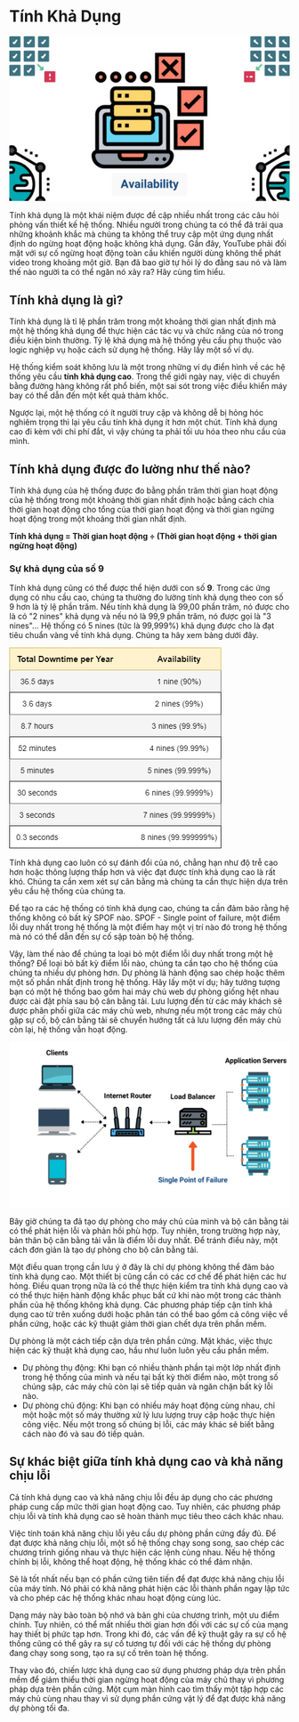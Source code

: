 # Tính Khả Dụng

![](./assets/background.jpg)

Tính khả dụng là một khái niệm được đề cập nhiều nhất trong các câu hỏi phỏng vấn thiết kế hệ thống. Nhiều người trong chúng ta có thể đã trải qua những khoảnh khắc mà chúng ta không thể truy cập một ứng dụng nhất định do ngừng hoạt động hoặc không khả dụng. Gần đây, YouTube phải đối mặt với sự cố ngừng hoạt động toàn cầu khiến người dùng không thể phát video trong khoảng một giờ. Bạn đã bao giờ tự hỏi lý do đằng sau nó và làm thế nào người ta có thể ngăn nó xảy ra? Hãy cùng tìm hiểu.

## Tính khả dụng là gì?

Tính khả dụng là tỉ lệ phần trăm trong một khoảng thời gian nhất định mà một hệ thống khả dụng để thực hiện các tác vụ và chức năng của nó trong điều kiện bình thường. Tỷ lệ khả dụng mà hệ thống yêu cầu phụ thuộc vào logic nghiệp vụ hoặc cách sử dụng hệ thống. Hãy lấy một số ví dụ. 

Hệ thống kiểm soát không lưu là một trong những ví dụ điển hình về các hệ thống yêu cầu **tính khả dụng cao**. Trong thế giới ngày nay, việc di chuyển bằng đường hàng không rất phổ biến, một sai sót trong việc điều khiển máy bay có thể dẫn đến một kết quả thảm khốc.

Ngược lại, một hệ thống có ít người truy cập và không dễ bị hỏng hóc nghiêm trọng thì lại yêu cầu tính khả dụng ít hơn một chút. Tính khả dụng cao đi kèm với chi phí đắt, vì vậy chúng ta phải tối ưu hóa theo nhu cầu của mình.

## Tính khả dụng được đo lường như thế nào?

Tính khả dụng của hệ thống được đo bằng phần trăm thời gian hoạt động của hệ thống trong một khoảng thời gian nhất định hoặc bằng cách chia thời gian hoạt động cho tổng của thời gian hoạt động và thời gian ngừng hoạt động trong một khoảng thời gian nhất định.

**Tính khả dụng = Thời gian hoạt động ÷ (Thời gian hoạt động + thời gian ngừng hoạt động)**

### Sự khả dụng của số 9

Tính khả dụng cũng có thể được thể hiện dưới con số **9**. Trong các ứng dụng có nhu cầu cao, chúng ta thường đo lường tính khả dụng theo con số 9 hơn là tỷ lệ phần trăm. Nếu tính khả dụng là 99,00 phần trăm, nó được cho là có "2 nines" khả dụng và nếu nó là 99,9 phần trăm, nó được gọi là "3 nines"... Hệ thống có 5 nines (tức là 99,999%) khả dụng được cho là đạt tiêu chuẩn vàng về tính khả dụng. Chúng ta hãy xem bảng dưới đây.

![](./assets/table.png)

Tính khả dụng cao luôn có sự đánh đổi của nó, chẳng hạn như độ trễ cao hơn hoặc thông lượng thấp hơn và việc đạt được tính khả dụng cao là rất khó. Chúng ta cần xem xét sự cân bằng mà chúng ta cần thực hiện dựa trên yêu cầu hệ thống của chúng ta.

Để tạo ra các hệ thống có tính khả dụng cao, chúng ta cần đảm bảo rằng hệ thống không có bất kỳ SPOF nào. SPOF - Single point of failure, một điểm lỗi duy nhất trong hệ thống là một điểm hay một vị trí nào đó trong hệ thống mà nó có thể dẫn đến sự cố sập toàn bộ hệ thống.

Vậy, làm thế nào để chúng ta loại bỏ một điểm lỗi duy nhất trong một hệ thống?
Để loại bỏ bất kỳ điểm lỗi nào, chúng ta cần tạo cho hệ thống của chúng ta nhiều dự phòng hơn. Dự phòng là hành động sao chép hoặc thêm một số phần nhất định trong hệ thống. Hãy lấy một ví dụ; hãy tưởng tượng bạn có một hệ thống bao gồm hai máy chủ web dự phòng giống hệt nhau được cài đặt phía sau bộ cân bằng tải. Lưu lượng đến từ các máy khách sẽ được phân phối giữa các máy chủ web, nhưng nếu một trong các máy chủ gặp sự cố, bộ cân bằng tải sẽ chuyển hướng tất cả lưu lượng đến máy chủ còn lại, hệ thống vẫn hoạt động.

![](./assets/spof.png)

Bây giờ chúng ta đã tạo dự phòng cho máy chủ của mình và bộ cân bằng tải có thể phát hiện lỗi và phản hồi phù hợp. Tuy nhiên, trong trường hợp này, bản thân bộ cân bằng tải vẫn là điểm lỗi duy nhất. Để tránh điều này, một cách đơn giản là tạo dự phòng cho bộ cân bằng tải.

Một điều quan trọng cần lưu ý ở đây là chỉ dự phòng không thể đảm bảo tính khả dụng cao. Một thiết bị cũng cần có các cơ chế để phát hiện các hư hỏng. Điều quan trọng nữa là có thể thực hiện kiểm tra tính khả dụng cao và có thể thực hiện hành động khắc phục bất cứ khi nào một trong các thành phần của hệ thống không khả dụng. Các phương pháp tiếp cận tính khả dụng cao từ trên xuống dưới hoặc phân tán có thể bao gồm cả công việc về phần cứng, hoặc các kỹ thuật giảm thời gian chết dựa trên phần mềm.

Dự phòng là một cách tiếp cận dựa trên phần cứng. Mặt khác, việc thực hiện các kỹ thuật khả dụng cao, hầu như luôn luôn yêu cầu phần mềm.

- Dự phòng thụ động: Khi bạn có nhiều thành phần tại một lớp nhất định trong hệ thống của mình và nếu tại bất kỳ thời điểm nào, một trong số chúng sập, các máy chủ còn lại sẽ tiếp quản và ngăn chặn bất kỳ lỗi nào.
- Dự phòng chủ động: Khi bạn có nhiều máy hoạt động cùng nhau, chỉ một hoặc một số máy thường xử lý lưu lượng truy cập hoặc thực hiện công việc. Nếu một trong số chúng bị lỗi, các máy khác sẽ biết bằng cách nào đó và sau đó tiếp quản.

## Sự khác biệt giữa tính khả dụng cao và khả năng chịu lỗi

Cả tính khả dụng cao và khả năng chịu lỗi đều áp dụng cho các phương pháp cung cấp mức thời gian hoạt động cao. Tuy nhiên, các phương pháp chịu lỗi và tính khả dụng cao sẽ hoàn thành mục tiêu theo cách khác nhau.

Việc tính toán khả năng chịu lỗi yêu cầu dự phòng phần cứng đầy đủ. Để đạt được khả năng chịu lỗi, một số hệ thống chạy song song, sao chép các chương trình giống nhau và thực hiện các lệnh cùng nhau. Nếu hệ thống chính bị lỗi, không thể hoạt động, hệ thống khác có thể đảm nhận.

Sẽ là tốt nhất nếu bạn có phần cứng tiên tiến để đạt được khả năng chịu lỗi của máy tính. Nó phải có khả năng phát hiện các lỗi thành phần ngay lập tức và cho phép các hệ thống khác nhau hoạt động cùng lúc.

Dạng máy này bảo toàn bộ nhớ và bản ghi của chương trình, một ưu điểm chính. Tuy nhiên, có thể mất nhiều thời gian hơn đối với các sự cố của mạng hay thiết bị phức tạp hơn. Trong khi đó, các vấn đề kỹ thuật gây ra sự cố hệ thống cũng có thể gây ra sự cố tương tự đối với các hệ thống dự phòng đang chạy song song, tạo ra sự cố trên toàn hệ thống.

Thay vào đó, chiến lược khả dụng cao sử dụng phương pháp dựa trên phần mềm để giảm thiểu thời gian ngừng hoạt động của máy chủ thay vì phương pháp dựa trên phần cứng. Một cụm màn hình cao tìm thấy một tập hợp các máy chủ cùng nhau thay vì sử dụng phần cứng vật lý để đạt được khả năng dự phòng tối đa.